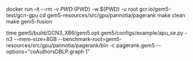 docker run -it --rm -v ${PWD}:${PWD} -w ${PWD} -u root gcr.io/gem5-test/gcn-gpu
cd gem5-resources/src/gpu/pannotia/pagerank
make clean
make gem5-fusion


time gem5/build/GCN3_X86/gem5.opt gem5/configs/example/apu_se.py -n3 --mem-size=8GB --benchmark-root=gem5-resources/src/gpu/pannotia/pagerank/bin -c pagerank.gem5 --options="coAuthorsDBLP.graph 1"
